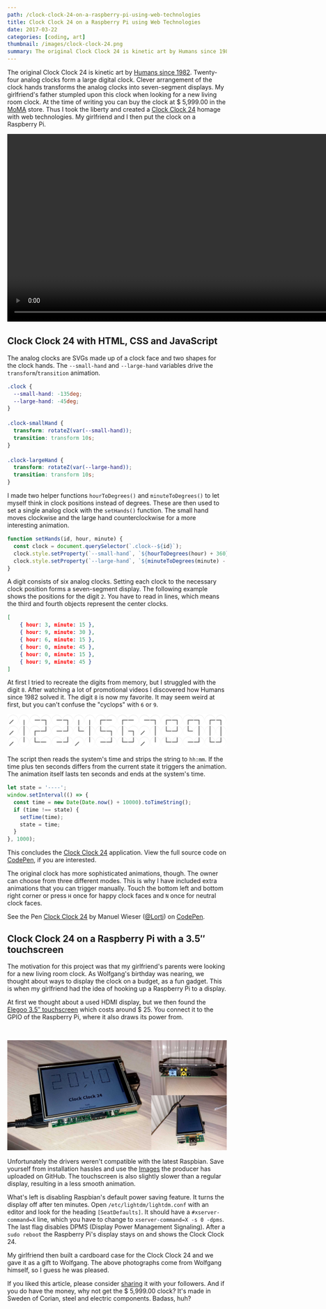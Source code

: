 ```yaml
---
path: /clock-clock-24-on-a-raspberry-pi-using-web-technologies
title: Clock Clock 24 on a Raspberry Pi using Web Technologies
date: 2017-03-22
categories: [coding, art]
thumbnail: /images/clock-clock-24.png
summary: The original Clock Clock 24 is kinetic art by Humans since 1982. Twenty-four analog clocks form a large digital clock. Clever arrangement of the clock hands transforms the analog clocks into seven-segment displays. My girlfriend’s father stumpled upon this clock when looking for a new living room clock. At the time of writing you can buy the clock at $ 5,999.00 in the MoMA store. Thus I took the liberty and created a Clock Clock 24 homage with web technologies. My girlfriend and I then put the clock on a Raspberry Pi.
---
```


The original Clock Clock 24 is kinetic art by [Humans since 1982]. Twenty-four analog clocks form a large digital clock. Clever arrangement of the clock hands transforms the analog clocks into seven-segment displays. My girlfriend's father stumpled upon this clock when looking for a new living room clock. At the time of writing you can buy the clock at $ 5,999.00 in the [MoMA] store. Thus I took the liberty and created a [Clock Clock 24] homage with web technologies. My girlfriend and I then put the clock on a Raspberry Pi.

<video width="990" height="430" autoplay controls preload="auto" loop>
    <source src="/images/clock-clock-24.mp4" type="video/mp4">
</video>

## Clock Clock 24 with HTML, CSS and JavaScript

The analog clocks are SVGs made up of a clock face and two shapes for the clock hands. The `--small-hand` and `--large-hand` variables drive the `transform`/`transition` animation.

``` css
.clock {
  --small-hand: -135deg;
  --large-hand: -45deg;
}

.clock-smallHand {
  transform: rotateZ(var(--small-hand));
  transition: transform 10s;
}

.clock-largeHand {
  transform: rotateZ(var(--large-hand));
  transition: transform 10s;
}
```

I made two helper functions `hourToDegrees()` and `minuteToDegrees()` to let myself think in clock positions instead of degrees. These are then used to set a single analog clock with the `setHands()` function. The small hand moves clockwise and the large hand counterclockwise for a more interesting animation.

``` js
function setHands(id, hour, minute) {
  const clock = document.querySelector(`.clock--${id}`);
  clock.style.setProperty(`--small-hand`, `${hourToDegrees(hour) + 360}deg`);
  clock.style.setProperty(`--large-hand`, `${minuteToDegrees(minute) - 360}deg`);
}
```

A digit consists of six analog clocks. Setting each clock to the necessary clock position forms a seven-segment display. The following example shows the positions for the digit `2`. You have to read in lines, which means the third and fourth objects represent the center clocks.

``` json
[
    { hour: 3, minute: 15 },
    { hour: 9, minute: 30 },
    { hour: 6, minute: 15 },
    { hour: 0, minute: 45 },
    { hour: 0, minute: 15 },
    { hour: 9, minute: 45 }
]
```

At first I tried to recreate the digits from memory, but I struggled with the digit `8`. After watching a lot of promotional videos I discovered how Humans since 1982 solved it. The digit `8` is now my favorite. It may seem weird at first, but you can't confuse the "cyclops" with `6` or `9`.

![](/images/clock-clock-24-digits.png)

The script then reads the system's time and strips the string to `hh:mm`. If the time plus ten seconds differs from the current state it triggers the animation. The animation itself lasts ten seconds and ends at the system's time.

``` js
let state = '----';
window.setInterval(() => {
  const time = new Date(Date.now() + 10000).toTimeString();
  if (time !== state) {
    setTime(time);
    state = time;
  }
}, 1000);
```

This concludes the [Clock Clock 24] application. View the full source code on [CodePen], if you are interested.

The original clock has more sophisticated animations, though. The owner can choose from three different modes. This is why I have included extra animations that you can trigger manually. Touch the bottom left and bottom right corner or press `H` once for happy clock faces and `N` once for neutral clock faces.

<p data-height="700" data-theme-id="0" data-slug-hash="XpQewQ" data-default-tab="result" data-user="Lorti" data-embed-version="2" data-pen-title="Clock Clock 24" class="codepen">See the Pen <a href="http://codepen.io/Lorti/pen/XpQewQ/">Clock Clock 24</a> by Manuel Wieser (<a href="http://codepen.io/Lorti">@Lorti</a>) on <a href="http://codepen.io">CodePen</a>.</p>
<script async src="https://production-assets.codepen.io/assets/embed/ei.js"></script>

## Clock Clock 24 on a Raspberry Pi with a 3.5″ touchscreen

The motivation for this project was that my girlfriend's parents were looking for a new living room clock. As Wolfgang's birthday was nearing, we thought about ways to display the clock on a budget, as a fun gadget. This is when my girlfriend had the idea of hooking up a Raspberry Pi to a display.

At first we thought about a used HDMI display, but we then found the <a rel="nofollow" href="https://www.amazon.de/gp/product/B01JRUH0CY/ref=as_li_tl?ie=UTF8&camp=1638&creative=6742&creativeASIN=B01JRUH0CY&linkCode=as2&tag=manuninja-21">Elegoo 3.5″ touchscreen</a> which costs around $ 25. You connect it to the GPIO of the Raspberry Pi, where it also draws its power from.

<img src="http://ir-de.amazon-adsystem.com/e/ir?t=manuninja-21&l=as2&o=3&a=B01JRUH0CY" width="1" height="1" border="0" alt="" style="border:none !important; margin:0px !important;" />

![](/images/clock-clock-24-on-a-raspberry-pi-with-a-3-5-inch-touchscreen.jpg)

Unfortunately the drivers weren't compatible with the latest Raspbian. Save yourself from installation hassles and use the [Images] the producer has uploaded on GitHub. The touchscreen is also slightly slower than a regular display, resulting in a less smooth animation.

What's left is disabling Raspbian's default power saving feature. It turns the display off after ten minutes. Open `/etc/lightdm/lightdm.conf` with an editor and look for the heading `[SeatDefaults]`. It should have a `#xserver-command=X` line, which you have to change to `xserver-command=X -s 0 -dpms`. The last flag disables DPMS (Display Power Management Signaling). After a `sudo reboot` the Raspberry Pi's display stays on and shows the Clock Clock 24.

My girlfriend then built a cardboard case for the Clock Clock 24 and we gave it as a gift to Wolfgang. The above photographs come from Wolfgang himself, so I guess he was pleased.

If you liked this article, please consider [sharing] it with your followers. And if you do have the money, why not get the $ 5,999.00 clock? It's made in Sweden of Corian, steel and electric components. Badass, huh?

[CodePen]: http://codepen.io/Lorti/pen/XpQewQ/
[Humans since 1982]: http://www.humanssince1982.com/
[Clock Clock 24]: http://cc24.g01l.eu/
[Images]: https://github.com/goodtft/LCD-show/wiki/Images-Download-address
[MoMA]: https://store.moma.org/museum/moma/ProductDisplay_Clock-Clock-24-_10451_10001_238891_-1_26663_11551
[sharing]: https://twitter.com/intent/tweet?original_referer=https://manu.ninja/clock-clock-24-on-a-raspberry-pi&text=Clock%20Clock%2024%20on%20a%20Raspberry%20Pi%20using%20Web%20Technologies&tw_p=tweetbutton&url=https://manu.ninja/clock-clock-24-on-a-raspberry-pi-using-web-technologies&via=manuelwieser
